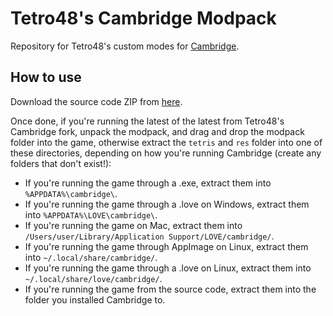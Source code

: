 # Tetro48's Cambridge Modpack
Repository for Tetro48's custom modes for [Cambridge](https://github.com/MillaBasset/cambridge).

## How to use
Download the source code ZIP from [here](https://github.com/Tetro48/cambridge-modpack/archive/main.zip).

Once done, if you're running the latest of the latest from Tetro48's Cambridge fork, unpack the modpack, and drag and drop the modpack folder into the game, otherwise extract the `tetris` and `res` folder into one of these directories, depending on how you're running Cambridge
(create any folders that don't exist!):  

* If you're running the game through a .exe, extract them into `%APPDATA%\cambridge\`.
* If you're running the game through a .love on Windows, extract them into `%APPDATA%\LOVE\cambridge\`.
* If you're running the game on Mac, extract them into `/Users/user/Library/Application Support/LOVE/cambridge/`.
* If you're running the game through AppImage on Linux, extract them into `~/.local/share/cambridge/`.
* If you're running the game through a .love on Linux, extract them into `~/.local/share/love/cambridge/`.
* If you're running the game from the source code, extract them into the folder you installed Cambridge to.
